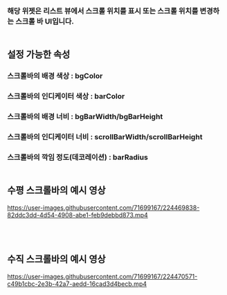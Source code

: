 ### 해당 위젯은 리스트 뷰에서 스크롤 위치를 표시 또는 스크롤 위치를 변경하는 스크롤 바 UI입니다.</br></br>



## 설정 가능한 속성
### 스크롤바의 배경 색상 : bgColor
### 스크롤바의 인디케이터 색상 : barColor
### 스크롤바의 배경 너비 : bgBarWidth/bgBarHeight
### 스크롤바의 인디케이터 너비 : scrollBarWidth/scrollBarHeight
### 스크롤바의 깍임 정도(데코레이션)  : barRadius</br></br>



## 수평 스크롤바의 예시 영상
https://user-images.githubusercontent.com/71699167/224469838-82ddc3dd-4d54-4908-abe1-feb9debbd873.mp4

</br></br>

## 수직 스크롤바의 예시 영상
https://user-images.githubusercontent.com/71699167/224470571-c49b1cbc-2e3b-42a7-aedd-16cad3d4becb.mp4


